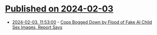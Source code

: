# [Published on 2024-02-03](index.md)

* [2024-02-03, 11:53:00](https://soylentnews.org/article.pl?sid=24/02/02/1318241&from=rss) - [Cops Bogged Down by Flood of Fake AI Child Sex Images, Report Says](https://soylentnews.org/article.pl?sid=24/02/02/1318241&from=rss)
